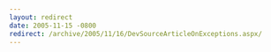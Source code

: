 ```yaml
---
layout: redirect
date: 2005-11-15 -0800
redirect: /archive/2005/11/16/DevSourceArticleOnExceptions.aspx/
---
```

